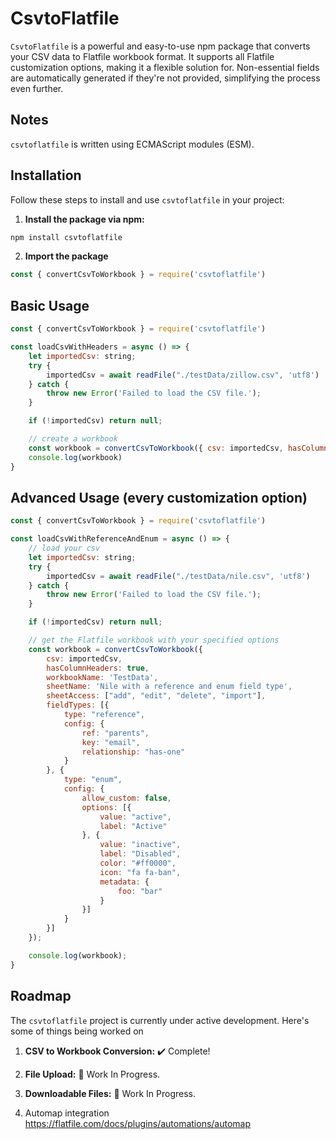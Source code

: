 # CsvtoFlatfile

`CsvtoFlatfile` is a powerful and easy-to-use npm package that converts your CSV data to Flatfile workbook format. It supports all Flatfile customization options, making it a flexible solution for. Non-essential fields are automatically generated if they're not provided, simplifying the process even further.

## Notes
`csvtoflatfile` is written using ECMAScript modules (ESM).

## Installation

Follow these steps to install and use `csvtoflatfile` in your project:

1. **Install the package via npm:**

```bash
npm install csvtoflatfile
```

2. **Import the package**

```javascript
const { convertCsvToWorkbook } = require('csvtoflatfile')
```

## Basic Usage

```javascript
const { convertCsvToWorkbook } = require('csvtoflatfile')

const loadCsvWithHeaders = async () => {
    let importedCsv: string;
    try {
        importedCsv = await readFile("./testData/zillow.csv", 'utf8')
    } catch {
        throw new Error('Failed to load the CSV file.');
    }

    if (!importedCsv) return null;

    // create a workbook
    const workbook = convertCsvToWorkbook({ csv: importedCsv, hasColumnHeaders: true, workbookName: 'Zillow', sheetName: 'coolSheet#1' })
    console.log(workbook)
}
```

## Advanced Usage (every customization option)

```javascript
const { convertCsvToWorkbook } = require('csvtoflatfile')

const loadCsvWithReferenceAndEnum = async () => {
    // load your csv
    let importedCsv: string;
    try {
        importedCsv = await readFile("./testData/nile.csv", 'utf8')
    } catch {
        throw new Error('Failed to load the CSV file.');
    }

    if (!importedCsv) return null;

    // get the Flatfile workbook with your specified options
    const workbook = convertCsvToWorkbook({
        csv: importedCsv,
        hasColumnHeaders: true,
        workbookName: 'TestData',
        sheetName: 'Nile with a reference and enum field type',
        sheetAccess: ["add", "edit", "delete", "import"],
        fieldTypes: [{
            type: "reference",
            config: {
                ref: "parents",
                key: "email",
                relationship: "has-one"
            }
        }, {
            type: "enum",
            config: {
                allow_custom: false,
                options: [{
                    value: "active",
                    label: "Active"
                }, {
                    value: "inactive",
                    label: "Disabled",
                    color: "#ff0000",
                    icon: "fa fa-ban",
                    metadata: {
                        foo: "bar"
                    }
                }]
            }
        }]
    });

    console.log(workbook);
}

```

## Roadmap

The `csvtoflatfile` project is currently under active development. Here's some of things being worked on

1. **CSV to Workbook Conversion:** ✔️ Complete!

2. **File Upload:** 🚧 Work In Progress.

3. **Downloadable Files:** 🚧 Work In Progress.

4. Automap integration https://flatfile.com/docs/plugins/automations/automap
